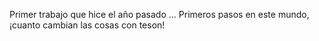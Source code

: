 Primer trabajo que hice el año pasado ... Primeros pasos en este mundo, ¡cuanto cambian las cosas con teson!
